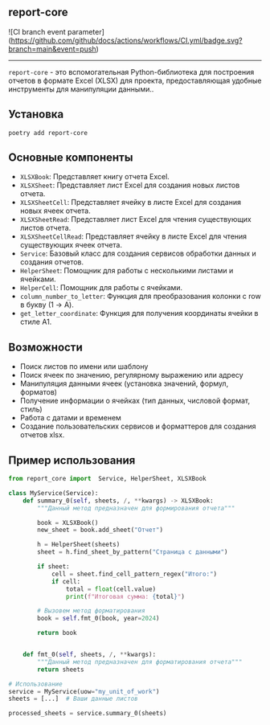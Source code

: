 ## __report-core__
![CI branch event parameter]
(https://github.com/github/docs/actions/workflows/CI.yml/badge.svg?branch=main&event=push)

---

`report-core` - это вспомогательная Python-библиотека для построения отчетов в формате Excel (XLSX) для проекта, предоставляющая удобные инструменты для манипуляции данными..

## Установка

```
poetry add report-core
```

## Основные компоненты

- `XLSXBook`: Представляет книгу отчета Excel.
- `XLSXSheet`: Представляет лист Excel для создания новых листов отчета.
- `XLSXSheetCell`: Представляет ячейку в листе Excel для создания новых ячеек отчета.
- `XLSXSheetRead`: Представляет лист Excel для чтения существующих листов отчета.
- `XLSXSheetCellRead`: Представляет ячейку в листе Excel для чтения существующих ячеек отчета.
- `Service`: Базовый класс для создания сервисов обработки данных и создания отчетов.
- `HelperSheet`: Помощник для работы с несколькими листами и ячейками.
- `HelperCell`: Помощник для работы с ячейками.
- `column_number_to_letter`: Функция для преобразования колонки с row в букву (1 -> A).
- `get_letter_coordinate`: Функция для получения координаты ячейки в стиле A1.

## Возможности

- Поиск листов по имени или шаблону
- Поиск ячеек по значению, регулярному выражению или адресу
- Манипуляция данными ячеек (установка значений, формул, форматов)
- Получение информации о ячейках (тип данных, числовой формат, стиль)
- Работа с датами и временем
- Создание пользовательских сервисов и форматтеров для создания отчетов xlsx.

## Пример использования

```python
from report_core import  Service, HelperSheet, XLSXBook

class MyService(Service):
    def summary_0(self, sheets, /, **kwargs) -> XLSXBook:
        """Данный метод предназначен для формирования отчета"""

        book = XLSXBook()
        new_sheet = book.add_sheet("Отчет")

        h = HelperSheet(sheets)
        sheet = h.find_sheet_by_pattern("Страница с данными")

        if sheet:
            cell = sheet.find_cell_pattern_regex("Итого:")
            if cell:
                total = float(cell.value)
                print(f"Итоговая сумма: {total}")

        # Вызовем метод форматирования
        book = self.fmt_0(book, year=2024)

        return book


    def fmt_0(self, sheets, /, **kwargs):
        """Данный метод предназначен для форматирования отчета"""
        return sheets

# Использование
service = MyService(uow="my_unit_of_work")
sheets = [...]  # Ваши данные листов

processed_sheets = service.summary_0(sheets)
```
